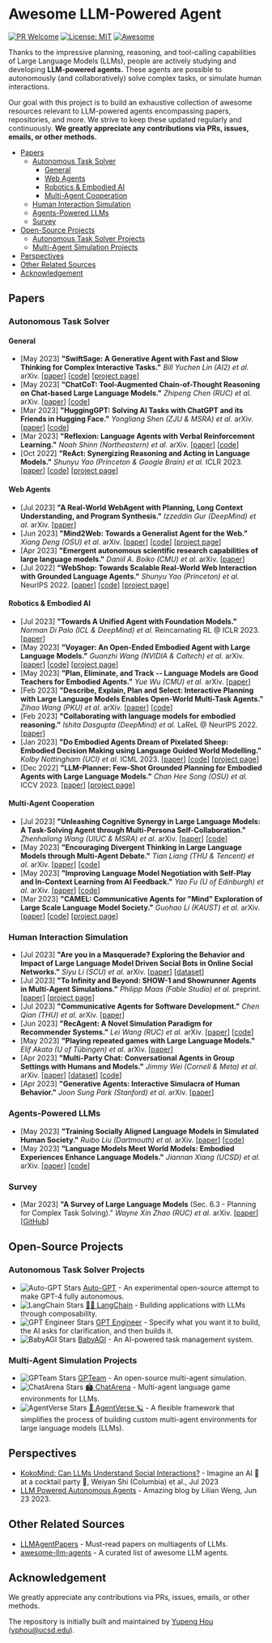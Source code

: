# Awesome LLM-Powered Agent

[![PR Welcome](https://img.shields.io/badge/PRs-welcome-brightgreen)](https://github.com/hyp1231/awesome-llm-powered-agent/pulls)
[![License: MIT](https://img.shields.io/badge/License-MIT-yellow.svg)](LICENSE)
[![Awesome](https://awesome.re/badge.svg)](https://awesome.re)

Thanks to the impressive planning, reasoning, and tool-calling capabilities of Large Language Models (LLMs), people are actively studying and developing **LLM-powered agents.** These agents are possible to autonomously (and collaboratively) solve complex tasks, or simulate human interactions.

Our goal with this project is to build an exhaustive collection of awesome resources relevant to LLM-powered agents encompassing papers, repositories, and more. We strive to keep these updated regularly and continuously. **We greatly appreciate any contributions via PRs, issues, emails, or other methods.**

- [Papers](#papers)
  - [Autonomous Task Solver](#autonomous-task-solver)
    - [General](#general)
    - [Web Agents](#web-agents)
    - [Robotics & Embodied AI](#robotics--embodied-ai)
    - [Multi-Agent Cooperation](#multi-agent-cooperation)
  - [Human Interaction Simulation](#human-interaction-simulation)
  - [Agents-Powered LLMs](#agents-powered-llms)
  - [Survey](#survey)
- [Open-Source Projects](#open-source-projects)
  - [Autonomous Task Solver Projects](#autonomous-task-solver-projects)
  - [Multi-Agent Simulation Projects](#multi-agent-simulation-projects)
- [Perspectives](#perspectives)
- [Other Related Sources](#other-related-sources)
- [Acknowledgement](#acknowledgement)

## Papers

### Autonomous Task Solver

#### General

* [May 2023] **"SwiftSage: A Generative Agent with Fast and Slow Thinking for Complex Interactive Tasks."** *Bill Yuchen Lin (AI2) et al.* arXiv. [[paper](https://arxiv.org/abs/2305.17390)] [[code](https://github.com/yuchenlin/swiftsage)] [[project page](https://yuchenlin.xyz/swiftsage)]
* [May 2023] **"ChatCoT: Tool-Augmented Chain-of-Thought Reasoning on Chat-based Large Language Models."** *Zhipeng Chen (RUC) et al.* arXiv. [[paper](https://arxiv.org/abs/2305.14323)] [[code](https://github.com/RUCAIBOX/ChatCoT)]
* [Mar 2023] **"HuggingGPT: Solving AI Tasks with ChatGPT and its Friends in Hugging Face."** *Yongliang Shen (ZJU & MSRA) et al.* arXiv. [[paper](https://arxiv.org/abs/2303.17580)] [[code](https://github.com/microsoft/JARVIS)]
* [Mar 2023] **"Reflexion: Language Agents with Verbal Reinforcement Learning."** *Noah Shinn (Northeastern) et al.* arXiv. [[paper](https://arxiv.org/abs/2303.11366)] [[code](https://github.com/noahshinn024/reflexion)]
* [Oct 2022] **"ReAct: Synergizing Reasoning and Acting in Language Models."** *Shunyu Yao (Princeton & Google Brain) et al.* ICLR 2023. [[paper](https://arxiv.org/abs/2210.03629)] [[code](https://github.com/ysymyth/ReAct)] [[project page](https://react-lm.github.io)]

#### Web Agents

* [Jul 2023] **"A Real-World WebAgent with Planning, Long Context Understanding, and Program Synthesis."** *Izzeddin Gur (DeepMind) et al.* arXiv. [[paper](https://arxiv.org/abs/2307.12856)]
* [Jun 2023] **"Mind2Web: Towards a Generalist Agent for the Web."** *Xiang Deng (OSU) et al.* arXiv. [[paper](https://arxiv.org/abs/2306.06070)] [[code](https://github.com/OSU-NLP-Group/Mind2Web)] [[project page](https://osu-nlp-group.github.io/Mind2Web/)]
* [Apr 2023] **"Emergent autonomous scientific research capabilities of large language models."** *Daniil A. Boiko (CMU) et al.* arXiv. [[paper](https://arxiv.org/abs/2304.05332)]
* [Jul 2022] **"WebShop: Towards Scalable Real-World Web
Interaction with Grounded Language Agents."** *Shunyu Yao (Princeton) et al.* NeurIPS 2022. [[paper](https://arxiv.org/abs/2207.01206)] [[code](https://github.com/princeton-nlp/WebShop)] [[project page](https://webshop-pnlp.github.io)]

#### Robotics & Embodied AI

* [Jul 2023] **"Towards A Unified Agent with Foundation Models."** *Norman Di Palo (ICL & DeepMind) et al.* Reincarnating RL @ ICLR 2023. [[paper](https://arxiv.org/abs/2307.09668)]
* [May 2023] **"Voyager: An Open-Ended Embodied Agent with Large Language Models."** *Guanzhi Wang (NVIDIA & Caltech) et al.* arXiv. [[paper](https://arxiv.org/abs/2305.16291)] [[code](https://github.com/MineDojo/Voyager)] [[project page](https://voyager.minedojo.org)]
* [May 2023] **"Plan, Eliminate, and Track -- Language Models are Good Teachers for Embodied Agents."** *Yue Wu (CMU) et al.* arXiv. [[paper](https://arxiv.org/abs/2305.02412)]
* [Feb 2023] **"Describe, Explain, Plan and Select: Interactive Planning with Large Language Models Enables Open-World Multi-Task Agents."** *Zihao Wang (PKU) et al.* arXiv. [[paper](https://arxiv.org/abs/2302.01560)] [[code](https://github.com/CraftJarvis/MC-Planner)]
* [Feb 2023] **"Collaborating with language models for embodied reasoning."** *Ishita Dasgupta (DeepMind) et al.* LaReL @ NeurIPS 2022. [[paper](https://arxiv.org/abs/2302.00763)]
* [Jan 2023] **"Do Embodied Agents Dream of Pixelated Sheep: Embodied Decision Making using Language Guided World Modelling."** *Kolby Nottingham (UCI) et al.* ICML 2023. [[paper](https://arxiv.org/abs/2301.12050)] [[code](https://github.com/DeckardAgent/deckard)] [[project page](https://deckardagent.github.io)]
* [Dec 2022] **"LLM-Planner: Few-Shot Grounded Planning for Embodied Agents with Large Language Models."** *Chan Hee Song (OSU) et al.* ICCV 2023. [[paper](https://arxiv.org/abs/2212.04088)] [[project page](https://dki-lab.github.io/LLM-Planner)]

#### Multi-Agent Cooperation

* [Jul 2023] **"Unleashing Cognitive Synergy in Large Language Models: A Task-Solving Agent through Multi-Persona Self-Collaboration."** *Zhenhailong Wang (UIUC & MSRA) et al.* arXiv. [[paper](https://arxiv.org/abs/2307.05300)] [[code](https://github.com/MikeWangWZHL/Solo-Performance-Prompting)]
* [May 2023] **"Encouraging Divergent Thinking in Large Language Models through Multi-Agent Debate."** *Tian Liang (THU & Tencent) et al.* arXiv. [[paper](https://arxiv.org/abs/2305.19118)] [[code](https://github.com/Skytliang/Multi-Agents-Debate)]
* [May 2023] **"Improving Language Model Negotiation with Self-Play and In-Context Learning from AI Feedback."** *Yao Fu (U of Edinburgh) et al.* arXiv. [[paper](https://arxiv.org/abs/2305.10142)] [[code](https://github.com/FranxYao/GPT-Bargaining)]
* [Mar 2023] **"CAMEL: Communicative Agents for "Mind" Exploration of Large Scale Language Model Society."** *Guohao Li (KAUST) et al.* arXiv. [[paper](https://arxiv.org/abs/2303.17760)] [[code](https://github.com/camel-ai/camel)] [[project page](https://www.camel-ai.org)]

### Human Interaction Simulation

* [Jul 2023] **"Are you in a Masquerade? Exploring the Behavior and Impact of Large Language Model Driven Social Bots in Online Social Networks."** *Siyu Li (SCU) et al.* arXiv. [[paper](https://arxiv.org/abs/2307.10337)] [[dataset](https://github.com/Litsay/Masquerade-23)]
* [Jul 2023] **"To Infinity and Beyond: SHOW-1 and Showrunner
Agents in Multi-Agent Simulations."** *Philipp Maas (Fable Studio) et al.* preprint. [[paper](https://fablestudio.github.io/showrunner-agents/static/pdfs/To_Infinity_and_Beyond_SHOW-1_And_Showrunner_Agents_in_Multi_Agent_Simulations_v2.pdf)] [[project page](https://fablestudio.github.io/showrunner-agents)]
* [Jul 2023] **"Communicative Agents for Software Development."** *Chen Qian (THU) et al.* arXiv. [[paper](https://arxiv.org/abs/2307.07924)]
* [Jun 2023] **"RecAgent: A Novel Simulation Paradigm for Recommender Systems."** *Lei Wang (RUC) et al.* arXiv. [[paper](https://arxiv.org/abs/2306.02552)] [[code](https://github.com/RUC-GSAI/YuLan-Rec)]
* [May 2023] **"Playing repeated games with Large Language Models."** *Elif Akata (U of Tübingen) et al.* arXiv. [[paper](https://arxiv.org/abs/2305.16867)]
* [Apr 2023] **"Multi-Party Chat: Conversational Agents in Group Settings with Humans and Models."** *Jimmy Wei (Cornell & Meta) et al.* arXiv. [[paper](https://arxiv.org/abs/2304.13835)] [[dataset](https://github.com/facebookresearch/LIGHT/tree/main/light/modeling/tasks/multilight)] [[code](https://github.com/facebookresearch/LIGHT/tree/main/crowdsourcing/dialogues/multi_party_chat)]
* [Apr 2023] **"Generative Agents: Interactive Simulacra of Human Behavior."** *Joon Sung Park (Stanford) et al.* arXiv. [[paper](https://arxiv.org/abs/2304.03442)]

### Agents-Powered LLMs

* [May 2023] **"Training Socially Aligned Language Models in Simulated Human Society."** *Ruibo Liu (Dartmouth) et al.* arXiv. [[paper](https://arxiv.org/abs/2305.16960)] [[code](https://github.com/agi-templar/Stable-Alignment)]
* [May 2023] **"Language Models Meet World Models: Embodied Experiences Enhance Language Models."** *Jiannan Xiang (UCSD) et al.* arXiv. [[paper](https://arxiv.org/abs/2305.10626)] [[code](https://github.com/szxiangjn/world-model-for-language-model)]

### Survey

* [Mar 2023] **"A Survey of Large Language Models** (Sec. 6.3 - Planning for Complex Task Solving)." *Wayne Xin Zhao (RUC) et al.* arXiv. [[paper](https://arxiv.org/abs/2303.18223)] [[GitHub](https://github.com/RUCAIBox/LLMSurvey#planning-for-complex-task-solving)]

## Open-Source Projects

### Autonomous Task Solver Projects

* ![Auto-GPT Stars](https://img.shields.io/github/stars/Significant-Gravitas/Auto-GPT) [Auto-GPT](https://github.com/Significant-Gravitas/Auto-GPT) - An experimental open-source attempt to make GPT-4 fully autonomous.
* ![LangChain Stars](https://img.shields.io/github/stars/langchain-ai/langchain) [🦜️🔗 LangChain](https://github.com/langchain-ai/langchain) - Building applications with LLMs through composability.
* ![GPT Engineer Stars](https://img.shields.io/github/stars/AntonOsika/gpt-engineer) [GPT Engineer](https://github.com/AntonOsika/gpt-engineer) - Specify what you want it to build, the AI asks for clarification, and then builds it.
* ![BabyAGI Stars](https://img.shields.io/github/stars/yoheinakajima/babyagi) [BabyAGI](https://github.com/yoheinakajima/babyagi) - An AI-powered task management system.

### Multi-Agent Simulation Projects

* ![GPTeam Stars](https://img.shields.io/github/stars/101dotxyz/GPTeam) [GPTeam](https://github.com/101dotxyz/GPTeam) - An open-source multi-agent simulation.
* ![ChatArena Stars](https://img.shields.io/github/stars/chatarena/chatarena) [🏟 ChatArena](https://github.com/chatarena/chatarena) - Multi-agent language game environments for LLMs.
* ![AgentVerse Stars](https://img.shields.io/github/stars/OpenBMB/AgentVerse) [🤖 AgentVerse 🪐](https://github.com/OpenBMB/AgentVerse) - A flexible framework that simplifies the process of building custom multi-agent environments for large language models (LLMs).

## Perspectives

* [KokoMind: Can LLMs Understand Social Interactions?](https://chats-lab.github.io/KokoMind/) - Imagine an AI 🤖 at a cocktail party 🍻, Weiyan Shi (Columbia) et al., Jul 2023
* [LLM Powered Autonomous Agents](https://lilianweng.github.io/posts/2023-06-23-agent) - Amazing blog by Lilian Weng, Jun 23 2023.

## Other Related Sources

* [LLMAgentPapers](https://github.com/zjunlp/LLMAgentPapers) - Must-read papers on multiagents of LLMs.
* [awesome-llm-agents](https://github.com/kaushikb11/awesome-llm-agents) - A curated list of awesome LLM agents.

## Acknowledgement

We greatly appreciate any contributions via PRs, issues, emails, or other methods.

The repository is initially built and maintained by [Yupeng Hou](https://yupenghou.com/) ([yphou@ucsd.edu](mailto:yphou@ucsd.edu)).
